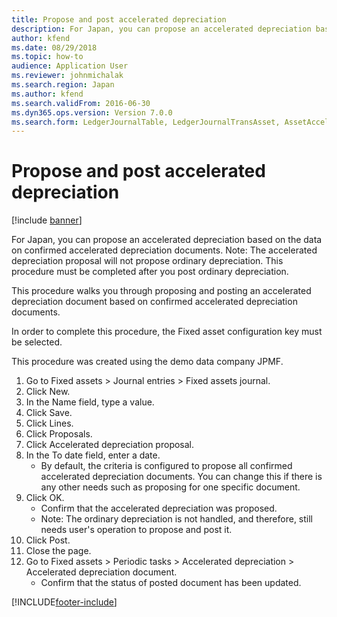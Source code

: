 ```yaml
---
title: Propose and post accelerated depreciation
description: For Japan, you can propose an accelerated depreciation based on the data on confirmed accelerated depreciation documents.
author: kfend
ms.date: 08/29/2018
ms.topic: how-to
audience: Application User
ms.reviewer: johnmichalak
ms.search.region: Japan
ms.author: kfend
ms.search.validFrom: 2016-06-30
ms.dyn365.ops.version: Version 7.0.0
ms.search.form: LedgerJournalTable, LedgerJournalTransAsset, AssetAcceleratedDepDocument_JP
---
```

# Propose and post accelerated depreciation

[!include [banner](../../includes/banner.md)]

For Japan, you can propose an accelerated depreciation based on the data on confirmed accelerated depreciation documents. Note: The accelerated depreciation proposal will not propose ordinary depreciation. This procedure must be completed after you post ordinary depreciation.



This procedure walks you through proposing and posting an accelerated depreciation document based on confirmed accelerated depreciation documents. 



In order to complete this procedure, the Fixed asset configuration key must be selected.



This procedure was created using the demo data company JPMF.

1. Go to Fixed assets > Journal entries > Fixed assets journal.
2. Click New.
3. In the Name field, type a value.
4. Click Save.
5. Click Lines.
6. Click Proposals.
7. Click Accelerated depreciation proposal.
8. In the To date field, enter a date.
    * By default, the criteria is configured to propose all confirmed accelerated depreciation documents. You can change this if there is any other needs such as proposing for one specific document.  
9. Click OK.
    * Confirm that the accelerated depreciation was proposed.  
    * Note: The ordinary depreciation is not handled, and therefore, still needs user's operation to propose and post it.  
10. Click Post.
11. Close the page.
12. Go to Fixed assets > Periodic tasks > Accelerated depreciation > Accelerated depreciation document.
    * Confirm that the status of posted document has been updated.  



[!INCLUDE[footer-include](../../../includes/footer-banner.md)]
